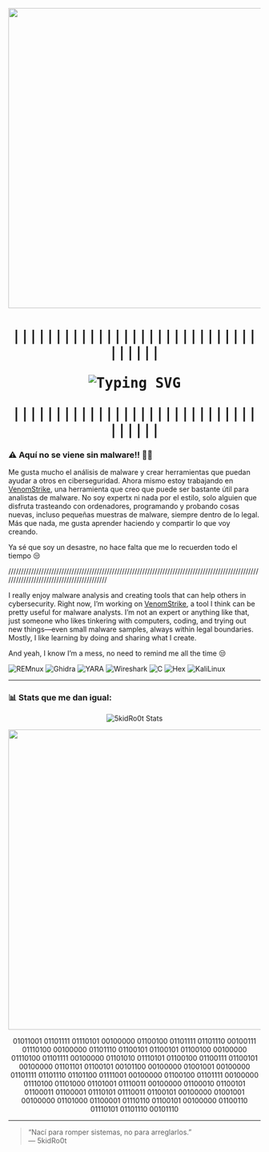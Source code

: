 <!-- aztbz-cz -->

<p align="center">
<img src="https://github.com/user-attachments/assets/abc3fe7f-bce1-4ac8-b9b9-e20518fd06eb" width="600"/>
</p>

<h1 align="center" style="font-family: monospace;">

||||||||||||||||||||||||||||||||||| <p align="center">
  <img src="https://readme-typing-svg.herokuapp.com?font=Fira+Code&size=24&duration=2000&pause=1000&color=F70000&center=true&vCenter=true&width=500&lines=El+malware+es+una+droga...;¿Te+da+miedo+el+malware?,+¡corre!;Puse+addicted+con+1+d;La+red+arde+y+yo+con+ella;8f4f3d4a198b6af8230bb94d41bd25e0;Yo+no+soy+mala+persona,+tú+sí;El+ransomware+me+excita;Voy+a+vomitar+sangre+por+el+culo;El+malware+siempre+juzgando;Me+debes+1+euro;Si+me+pides+malware+eres+tontx;What+is+the+password?;Si+Luxxy+se+pierde+es+tu+culpa" alt="Typing SVG" />
</p> |||||||||||||||||||||||||||||||||||

<!-- 01101101 01111001 00100000 01101100 01100101 01100110 01110100 00100000 01110100 01100101 01110011 01110100 01101001 01100011 01101100 01100101 00100000 01101001 01110100 01100011 01101000 01100101 01110011 -->

### ⚠️ Aquí no se viene sin malware!! 🏴‍☠️

Me gusta mucho el análisis de malware y crear herramientas que puedan ayudar a otros en ciberseguridad. 
Ahora mismo estoy trabajando en [VenomStrike](https://github.com/5kidRo0t/VenomStrike), una herramienta que creo que puede ser bastante útil para analistas de malware.
No soy expertx ni nada por el estilo, solo alguien que disfruta trasteando con ordenadores, programando y probando cosas nuevas, incluso pequeñas muestras de malware, siempre dentro de lo legal. 
Más que nada, me gusta aprender haciendo y compartir lo que voy creando.

Ya sé que soy un desastre, no hace falta que me lo recuerden todo el tiempo 😒

//////////////////////////////////////////////////////////////////////////////////////////////////////////////////////////////////////////

I really enjoy malware analysis and creating tools that can help others in cybersecurity.
Right now, I’m working on [VenomStrike](https://github.com/5kidRo0t/VenomStrike), a tool I think can be pretty useful for malware analysts.
I’m not an expert or anything like that, just someone who likes tinkering with computers, coding, and trying out new things—even small malware samples, always within legal boundaries.
Mostly, I like learning by doing and sharing what I create.

And yeah, I know I’m a mess, no need to remind me all the time 😒

![REMnux](https://img.shields.io/badge/REMnux-2D2D2D?style=flat&logo=gnu-bash&logoColor=white)
![Ghidra](https://img.shields.io/badge/Ghidra-red?style=flat&logo=ghidra)
![YARA](https://img.shields.io/badge/YARA-darkred?style=flat&logo=data)
![Wireshark](https://img.shields.io/badge/Wireshark-grey?style=flat&logo=wireshark)
![C](https://img.shields.io/badge/C%2FC%2B%2B-004482?style=flat&logo=c)
![Hex](https://img.shields.io/badge/Hex%20Editor-black?style=flat)
![KaliLinux](https://img.shields.io/badge/KaliLinux-2D2D2D?style=flat&logo=gnu-bash&logoColor=white)

---

<!-- 01001001 00100111 01101101 00100000 01101110 01101111 00100000 01100010 01100101 01110100 01110100 01100101 01110010 00100000 01110100 01101000 01100001 01101110 00100000 01111001 01101111 01110101 00100000 00100111 01100011 01100001 01110101 01110011 01100101 00100000 01111001 01101111 01110101 00100111 01110010 01100101 00100000 01101110 01101111 00100000 01100010 01100101 01110100 01110100 01100101 01110010 00100000 01110100 01101000 01100001 01101110 00100000 01101101 01100101 -->

### 📊 Stats que me dan igual:

<p align="center">
  <img src="https://github-readme-stats.vercel.app/api?username=5kidro0t&show_icons=true&theme=tokyonight&hide_border=true" alt="5kidRo0t Stats" />
</p>

<p align="center">
  <img src="https://media3.giphy.com/media/v1.Y2lkPTc5MGI3NjExNnF1aHQwdzBuMDUwYXBzajNodm5ybTMxYnZ1YzM5bjdqZ3NnMm8wdyZlcD12MV9pbnRlcm5hbF9naWZfYnlfaWQmY3Q9Zw/l0IydmRNCdEmqVchq/giphy.gif" width="600" />
</p>


<p align="center">
01011001 01101111 01110101 00100000 01100100 01101111 01101110 00100111 01110100 00100000 01101110 01100101 01100101 01100100 00100000 01110100 01101111 00100000 01101010 01110101 01100100 01100111 01100101 00100000 01101101 01100101 00101100 00100000 01001001 00100000 01101111 01101110 01101100 01111001 00100000 01100100 01101111 00100000 01110100 01101000 01101001 01110011 00100000 01100010 01100101 01100011 01100001 01110101 01110011 01100101 00100000 01001001 00100000 01101000 01100001 01110110 01100101 00100000 01100110 01110101 01101110 00101110
</p>

---

> “Nací para romper sistemas, no para arreglarlos.”  
> — 5kidRo0t
